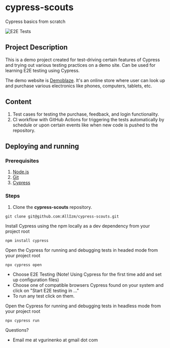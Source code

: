 # cypress-scouts
 Cypress basics from scratch

![E2E Tests](https://github.com/vgurinenko/cypress-scouts/actions/workflows/ci.yaml/badge.svg)

## Project Description

This is a demo project created for test-driving certain features of Cypress and trying out various testing practices on a demo site. Can be used for learning E2E testing using Cypress.

The demo website is [Demoblaze](https://www.demoblaze.com/). It's an online store where user can look up and purchase various electronics like phones, computers, tablets, etc.

## Content

1. Test cases for testing the purchase, feedback, and login functionality.
2. CI workflow with GitHub Actions for triggering the tests automatically by schedule or upon certain events like when new code is pushed to the repository.

## Deploying and running

### Prerequisites

1. [Node.js](https://nodejs.org/)
2. [Git](https://git-scm.com/)
3. [Cypress](https://www.cypress.io/)

### Steps

1. Clone the **cypress-scouts** repository.
```
git clone git@github.com:AllIzm/cypress-scouts.git
```

Install Cypress using the npm locally as a dev dependency from your project root
```
npm install cypress
```

Open the Cypress for running and debugging tests in headed mode from your project root
```
npx cypress open
```

- Choose E2E Testing (Note! Using Cypress for the first time add and set up configuration files)
- Choose one of compatible browsers Cypress found on your system and click on "Start E2E testing in ..."
- To run any test click on them.

Open the Cypress for running and debugging tests in headless mode from your project root
```
npx cypress run
```

Questions? 
- Email me at vgurinenko at gmail dot com
